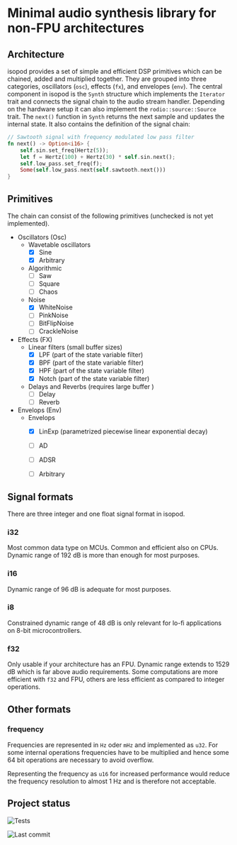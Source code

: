 # Minimal audio synthesis library for non-FPU architectures

## Architecture
isopod provides a set of simple and efficient DSP primitives which can be
chained, added and multiplied together. They are grouped into three categories,
oscillators (`osc`), effects (`fx`), and envelopes (`env`). The central
component in isopod is the `Synth` structure which implements the `Iterator`
trait and connects the signal chain to the audio stream handler. Depending on
the hardware setup it can also implement the `rodio::source::Source` trait. The
`next()` function in `Synth` returns the next sample and updates the internal
state. It also contains the definition of the signal chain:
```rust
// Sawtooth signal with frequency modulated low pass filter
fn next() -> Option<i16> {
    self.sin.set_freq(Hertz(5));
    let f = Hertz(100) + Hertz(30) * self.sin.next();
    self.low_pass.set_freq(f);
    Some(self.low_pass.next(self.sawtooth.next()))
}
```

## Primitives
The chain can consist of the following primitives (unchecked is not yet
implemented). 

- Oscillators (Osc)
    - Wavetable oscillators
        - [x] Sine
        - [x] Arbitrary
    - Algorithmic
        - [ ] Saw
        - [ ] Square
        - [ ] Chaos
    - Noise
        - [x] WhiteNoise
        - [ ] PinkNoise
        - [ ] BitFlipNoise
        - [ ] CrackleNoise
- Effects (FX)
    - Linear filters (small buffer sizes)
        - [x] LPF (part of the state variable filter)
        - [x] BPF (part of the state variable filter)
        - [x] HPF (part of the state variable filter)
        - [x] Notch (part of the state variable filter)
    - Delays and Reverbs (requires large buffer )
        - [ ] Delay
        - [ ] Reverb
- Envelops (Env)
    - Envelops
        - [x] LinExp (parametrized piecewise linear exponential decay)
        - [ ] AD
        - [ ] ADSR
        - [ ] Arbitrary


## Signal formats

There are three integer and one float signal format in isopod.

### i32
Most common data type on MCUs. Common and efficient also on CPUs. Dynamic
range of 192 dB is more than enough for most purposes.

### i16
Dynamic range of 96 dB is adequate for most purposes.


### i8
Constrained dynamic range of 48 dB is only relevant for lo-fi applications on 8-bit microcontrollers.


### f32
Only usable if your architecture has an FPU. Dynamic range extends to 1529 dB
which is far above audio requirements. Some computations are more efficient with
`f32` and FPU, others are less efficient as compared to integer operations.


## Other formats

### frequency
Frequencies are represented in `Hz` oder `mHz` and implemented as `u32`. For
some internal operations frequencies have to be multiplied and hence some 64 bit
operations are necessary to avoid overflow. 

Representing the frequency as `u16` for increased performance would reduce the
frequency resolution to almost 1 Hz and is therefore not acceptable.

## Project status

![Tests](https://github.com/herrkami/isopod/actions/workflows/tests.yml/badge.svg)

![Last commit](https://img.shields.io/github/last-commit/herrkami/isopod)